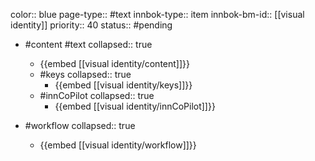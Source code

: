 color:: blue
page-type:: #text
innbok-type:: item
innbok-bm-id:: [[visual identity]]
priority:: 40
status:: #pending

- #content #text
  collapsed:: true
	- {{embed [[visual identity/content]]}}
  - #keys
    collapsed:: true
	  - {{embed [[visual identity/keys]]}}
  - #innCoPilot
    collapsed:: true
	  - {{embed [[visual identity/innCoPilot]]}}

- #workflow
  collapsed:: true
	- {{embed [[visual identity/workflow]]}}

